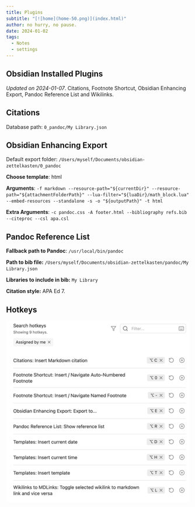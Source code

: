 ```yaml
---
title: Plugins
subtitle: "[![home](home-50.png)](index.html)"
author: no hurry, no pause.
date: 2024-01-02
tags:
  - Notes
  - settings
---
```

##  Obsidian Installed Plugins

*Updated on 2024-01-07*. Citations, Footnote Shortcut, Obsidian Enhancing Export, Pandoc Reference List and Wikilinks.

## Citations

Database path: `0_pandoc/My Library.json`

## Obsidian Enhancing Export

Default export folder: `/Users/myself/Documents/obsidian-zettelkasten/0_pandoc`

**Choose template**: html

**Arguments**: `-f markdown --resource-path="${currentDir}" --resource-path="${attachmentFolderPath}" --lua-filter="${luaDir}/math_block.lua" --embed-resources --standalone -s -o "${outputPath}" -t html`

**Extra Arguments**: `-c pandoc.css -A footer.html --bibliography refs.bib --citeproc --csl apa.csl`

## Pandoc Reference List

**Fallback path to Pandoc**: `/usr/local/bin/pandoc`

**Path to bib file:** `/Users/myself/Documents/obsidian-zettelkasten/pandoc/My Library.json`

**Libraries to include in bib:** `My Library`

**Citation style:** APA Ed 7.

## Hotkeys

![](hotkeys.png)